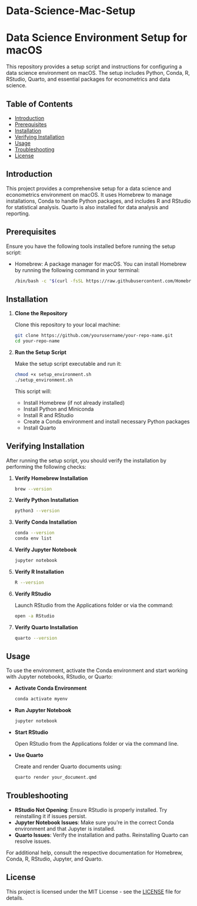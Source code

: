 # Data-Science-Mac-Setup

# Data Science Environment Setup for macOS

This repository provides a setup script and instructions for configuring a data science environment on macOS. The setup includes Python, Conda, R, RStudio, Quarto, and essential packages for econometrics and data science.

## Table of Contents

- [Introduction](#introduction)
- [Prerequisites](#prerequisites)
- [Installation](#installation)
- [Verifying Installation](#verifying-installation)
- [Usage](#usage)
- [Troubleshooting](#troubleshooting)
- [License](#license)

## Introduction

This project provides a comprehensive setup for a data science and econometrics environment on macOS. It uses Homebrew to manage installations, Conda to handle Python packages, and includes R and RStudio for statistical analysis. Quarto is also installed for data analysis and reporting.

## Prerequisites

Ensure you have the following tools installed before running the setup script:

- Homebrew: A package manager for macOS. You can install Homebrew by running the following command in your terminal:
  
  ```bash
  /bin/bash -c "$(curl -fsSL https://raw.githubusercontent.com/Homebrew/install/HEAD/install.sh)"
  ```

## Installation

1. **Clone the Repository**

   Clone this repository to your local machine:

   ```bash
   git clone https://github.com/yourusername/your-repo-name.git
   cd your-repo-name
   ```

2. **Run the Setup Script**

   Make the setup script executable and run it:

   ```bash
   chmod +x setup_environment.sh
   ./setup_environment.sh
   ```

   This script will:
   - Install Homebrew (if not already installed)
   - Install Python and Miniconda
   - Install R and RStudio
   - Create a Conda environment and install necessary Python packages
   - Install Quarto

## Verifying Installation

After running the setup script, you should verify the installation by performing the following checks:

1. **Verify Homebrew Installation**

   ```bash
   brew --version
   ```

2. **Verify Python Installation**

   ```bash
   python3 --version
   ```

3. **Verify Conda Installation**

   ```bash
   conda --version
   conda env list
   ```

4. **Verify Jupyter Notebook**

   ```bash
   jupyter notebook
   ```

5. **Verify R Installation**

   ```bash
   R --version
   ```

6. **Verify RStudio**

   Launch RStudio from the Applications folder or via the command:

   ```bash
   open -a RStudio
   ```

7. **Verify Quarto Installation**

   ```bash
   quarto --version
   ```

## Usage

To use the environment, activate the Conda environment and start working with Jupyter notebooks, RStudio, or Quarto:

- **Activate Conda Environment**

  ```bash
  conda activate myenv
  ```

- **Run Jupyter Notebook**

  ```bash
  jupyter notebook
  ```

- **Start RStudio**

  Open RStudio from the Applications folder or via the command line.

- **Use Quarto**

  Create and render Quarto documents using:

  ```bash
  quarto render your_document.qmd
  ```

## Troubleshooting

- **RStudio Not Opening**: Ensure RStudio is properly installed. Try reinstalling it if issues persist.
- **Jupyter Notebook Issues**: Make sure you’re in the correct Conda environment and that Jupyter is installed.
- **Quarto Issues**: Verify the installation and paths. Reinstalling Quarto can resolve issues.

For additional help, consult the respective documentation for Homebrew, Conda, R, RStudio, Jupyter, and Quarto.

## License

This project is licensed under the MIT License - see the [LICENSE](LICENSE) file for details.
